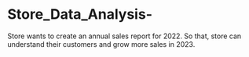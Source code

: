 # Store_Data_Analysis-
Store wants to create an annual sales report for 2022. So that, store can understand their customers and grow more sales in 2023.
